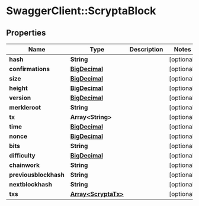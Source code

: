 # SwaggerClient::ScryptaBlock

## Properties
Name | Type | Description | Notes
------------ | ------------- | ------------- | -------------
**hash** | **String** |  | [optional] 
**confirmations** | [**BigDecimal**](BigDecimal.md) |  | [optional] 
**size** | [**BigDecimal**](BigDecimal.md) |  | [optional] 
**height** | [**BigDecimal**](BigDecimal.md) |  | [optional] 
**version** | [**BigDecimal**](BigDecimal.md) |  | [optional] 
**merkleroot** | **String** |  | [optional] 
**tx** | **Array&lt;String&gt;** |  | [optional] 
**time** | [**BigDecimal**](BigDecimal.md) |  | [optional] 
**nonce** | [**BigDecimal**](BigDecimal.md) |  | [optional] 
**bits** | **String** |  | [optional] 
**difficulty** | [**BigDecimal**](BigDecimal.md) |  | [optional] 
**chainwork** | **String** |  | [optional] 
**previousblockhash** | **String** |  | [optional] 
**nextblockhash** | **String** |  | [optional] 
**txs** | [**Array&lt;ScryptaTx&gt;**](ScryptaTx.md) |  | [optional] 


